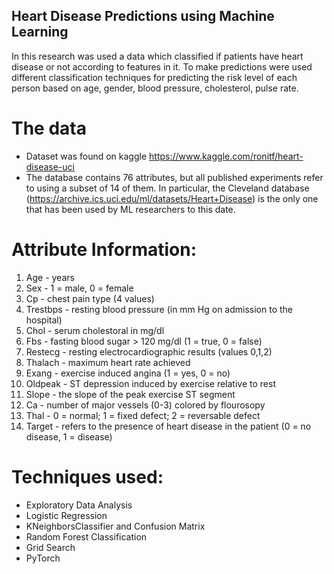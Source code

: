 ## Heart Disease Predictions using Machine Learning



In this research was used a data which classified if patients have heart disease or not according to features in it. 
To make predictions were used different classification techniques for predicting the risk level of each person based on age, gender, blood pressure, cholesterol, pulse rate.




# The data
- Dataset was found on kaggle https://www.kaggle.com/ronitf/heart-disease-uci
- The database contains 76 attributes, but all published experiments refer to using a subset of 14 of them. 
In particular, the Cleveland database (https://archive.ics.uci.edu/ml/datasets/Heart+Disease) is the only one that has been used by ML researchers to this date.

# Attribute Information:
1. Age - years
2. Sex - 1 = male, 0 = female
3. Cp - chest pain type (4 values)
4. Trestbps - resting blood pressure (in mm Hg on admission to the hospital)
5. Chol - serum cholestoral in mg/dl
6. Fbs - fasting blood sugar > 120 mg/dl (1 = true, 0 = false)
7. Restecg - resting electrocardiographic results (values 0,1,2)
8. Thalach - maximum heart rate achieved
9. Exang - exercise induced angina (1 = yes, 0 = no)
10. Oldpeak - ST depression induced by exercise relative to rest
11. Slope - the slope of the peak exercise ST segment
12. Ca - number of major vessels (0-3) colored by flourosopy
13. Thal - 0 = normal; 1 = fixed defect; 2 = reversable defect
14. Target - refers to the presence of heart disease in the patient (0 = no disease, 1 = disease)

# Techniques used:
- Exploratory Data Analysis
- Logistic Regression
- KNeighborsClassifier and Confusion Matrix
- Random Forest Classification
- Grid Search
- PyTorch
